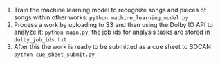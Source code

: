 1. Train the machine learning model to recognize songs and pieces of songs within other works: `python machine_learning_model.py`
2. Process a work by uploading to S3 and then using the Dolby IO API to analyze it: `python main.py`, the job ids for analysis tasks are stored in `dolby_job_ids.txt`
3. After this the work is ready to be submitted as a cue sheet to SOCAN: `python cue_sheet_submit.py`
